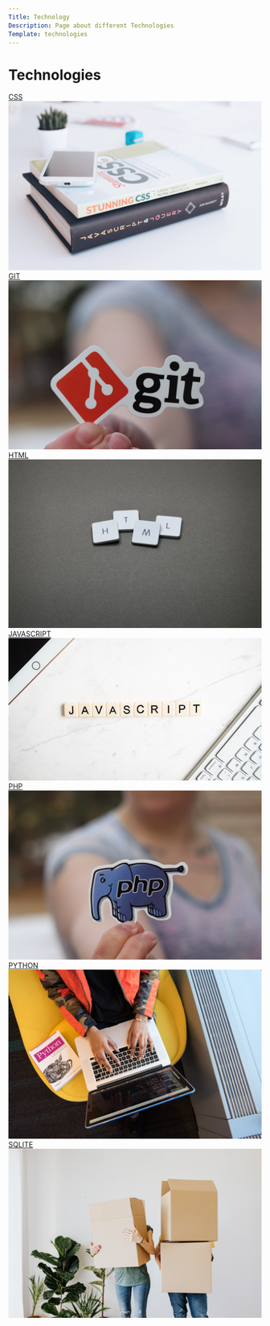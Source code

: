 ```yaml
---
Title: Technology
Description: Page about different Technologies
Template: technologies
---
```


Technologies
==========================

<div class="technology css">
    <a href="%base_url%?technology/sub/css" class="css">CSS</a>
    <img src="assets/img/css.jpg" alt="css">
</div>

<div class="technology git">
    <a href="%base_url%?technology/sub/git">GIT</a>
    <img src="assets/img/git.jpeg" alt="git">
</div>

<div class="technology html">
    <a href="%base_url%?technology/sub/html">HTML</a>
    <img src="assets/img/html.jpeg" alt="html">
</div>

<div class="technology jav">
    <a href="%base_url%?technology/sub/javascript">JAVASCRIPT</a>
    <img src="assets/img/java.jpg" alt="javascript">
</div>

<div class="technology php">
    <a href="%base_url%?technology/sub/php">PHP</a>
    <img src="assets/img/php.jpeg" alt="php">
</div>

<div class="technology python">
    <a href="%base_url%?technology/sub/python">PYTHON</a>
    <img src="assets/img/python.jpeg" alt="python">
</div>

<div class="technology sqlite">
    <a href="%base_url%?technology/sub/sqlite">SQLITE</a>
    <img src="assets/img/sqlite.jpg" alt="sqlite">
</div>
